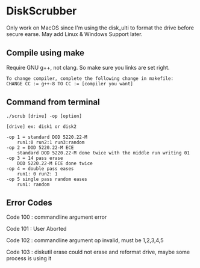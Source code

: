 # DiskScrubber

Only work on MacOS since I'm using the disk_ulti to format the drive before secure earse.
May add Linux & Windows Support later.


## Compile using make
   
Require GNU g++, not clang. So make sure you links are set right.

    To change compiler, complete the following change in makefile:
    CHANGE CC := g++-8 TO CC := [compiler you want]

## Command from terminal
    ./scrub [drive] -op [option]

    [drive] ex: disk1 or disk2

    -op 1 = standard DOD 5220.22-M
        run1:0 run2:1 run3:random
    -op 2 = DOD 5220.22-M ECE
        standard DOD 5220.22-M done twice with the middle run writing 01
    -op 3 = 14 pass erase
        DOD 5220.22-M ECE done twice
    -op 4 = double pass eases
        run1: 0 run2: 1
    -op 5 single pass random eases
        run1: random

## Error Codes
Code 100 : commandline argument error

Code 101 : User Aborted

Code 102 : commandline argument op invalid, must be 1,2,3,4,5

Code 103 : diskutil erase could not erase and reformat drive, maybe some process is using it
